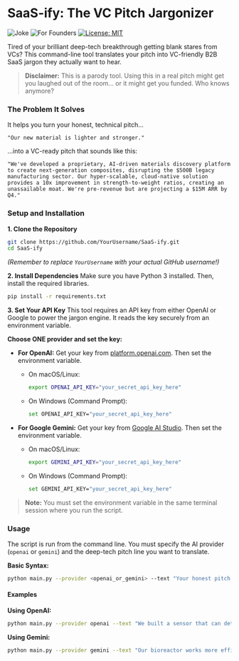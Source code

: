 # SaaS-ify: The VC Pitch Jargonizer

![Joke](https://img.shields.io/badge/purpose-a%20complete%20joke-red)
![For Founders](https://img.shields.io/badge/for-Founders%20&%20VCs-blue)
[![License: MIT](https://img.shields.io/badge/License-MIT-yellow.svg)](https://opensource.org/licenses/MIT)

Tired of your brilliant deep-tech breakthrough getting blank stares from VCs? This command-line tool translates your pitch into VC-friendly B2B SaaS jargon they actually want to hear.

> **Disclaimer:** This is a parody tool. Using this in a real pitch might get you laughed out of the room... or it might get you funded. Who knows anymore?

### The Problem It Solves

It helps you turn your honest, technical pitch...

`"Our new material is lighter and stronger."`

...into a VC-ready pitch that sounds like this:

`"We've developed a proprietary, AI-driven materials discovery platform to create next-generation composites, disrupting the $500B legacy manufacturing sector. Our hyper-scalable, cloud-native solution provides a 10x improvement in strength-to-weight ratios, creating an unassailable moat. We're pre-revenue but are projecting a $15M ARR by Q4."`

### Setup and Installation

**1. Clone the Repository**
```bash
git clone https://github.com/YourUsername/SaaS-ify.git
cd SaaS-ify
```
*(Remember to replace `YourUsername` with your actual GitHub username!)*

**2. Install Dependencies**
Make sure you have Python 3 installed. Then, install the required libraries.
```bash
pip install -r requirements.txt
```

**3. Set Your API Key**
This tool requires an API key from either OpenAI or Google to power the jargon engine. It reads the key securely from an environment variable.

**Choose ONE provider and set the key:**

*   **For OpenAI:**
    Get your key from [platform.openai.com](https://platform.openai.com/api-keys). Then set the environment variable.

    *   On macOS/Linux:
        ```bash
        export OPENAI_API_KEY="your_secret_api_key_here"
        ```
    *   On Windows (Command Prompt):
        ```bash
        set OPENAI_API_KEY="your_secret_api_key_here"
        ```

*   **For Google Gemini:**
    Get your key from [Google AI Studio](https://makersuite.google.com/app/apikey). Then set the environment variable.

    *   On macOS/Linux:
        ```bash
        export GEMINI_API_KEY="your_secret_api_key_here"
        ```
    *   On Windows (Command Prompt):
        ```bash
        set GEMINI_API_KEY="your_secret_api_key_here"
        ```
> **Note:** You must set the environment variable in the same terminal session where you run the script.

### Usage

The script is run from the command line. You must specify the AI provider (`openai` or `gemini`) and the deep-tech pitch line you want to translate.

**Basic Syntax:**
```bash
python main.py --provider <openai_or_gemini> --text "Your honest pitch line here."
```

#### Examples

**Using OpenAI:**
```bash
python main.py --provider openai --text "We built a sensor that can detect metal fatigue more accurately."
```

**Using Gemini:**
```bash
python main.py --provider gemini --text "Our bioreactor works more efficiently because of a new filter we developed."
```
